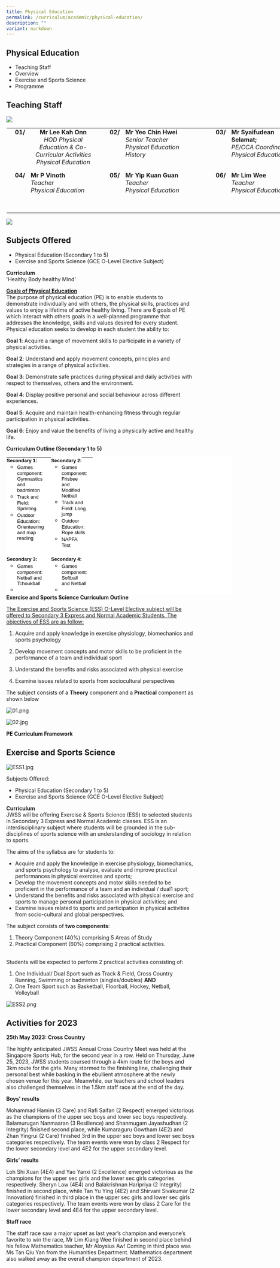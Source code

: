 ```yaml
---
title: Physical Education
permalink: /curriculum/academic/physical-education/
description: ""
variant: markdown
---
```

## Physical Education

*   Teaching Staff
*   Overview
*   Exercise and Sports Science
*   Programme

## Teaching Staff

![](/images/Department%20Photos/PE2023.jpg)

<table class="ive_eobj_center ives_tab_kosong" style="margin: auto; outline: 0px; padding: 0px; border-collapse: collapse; clear: both; border: 1px solid transparent; table-layout: fixed; width: 802px;">
  <tbody style="margin: 0px; outline: 0px; padding: 0px;">
    <tr style="margin: 0px; outline: 0px; padding: 0px;">
      <th style="margin: 0px; outline: 0px; padding: 0px 15px 15px 0px; vertical-align: top; text-align: right; width: 41px;">01/</th>
      <th style="margin: 0px; outline: 0px; padding: 0px 15px 15px 0px; vertical-align: top; width: 221px;">Mr Lee Kah Onn<br style="margin: 0px; outline: 0px; padding: 0px;">
      <span style="margin: 0px; outline: 0px; padding: 0px; font-weight: normal;"><i style="margin: 0px; outline: 0px; padding: 0px;">HOD Physical Education &amp; Co-Curricular Activities<br style="margin: 0px; outline: 0px; padding: 0px;">
      Physical Education<br style="margin: 0px; outline: 0px; padding: 0px;"></i></span></th>
      <td style="margin: 0px; outline: 0px; padding: 0px 15px 15px 0px; vertical-align: top; text-align: right; width: 41px;"><b style="margin: 0px; outline: 0px; padding: 0px;">02/</b></td>
      <td style="margin: 0px; outline: 0px; padding: 0px 15px 15px 0px; vertical-align: top; width: 266px;"><b style="margin: 0px; outline: 0px; padding: 0px;">Mr Yeo Chin Hwei</b><br style="margin: 0px; outline: 0px; padding: 0px;">
      <i style="margin: 0px; outline: 0px; padding: 0px;">Senior Teacher</i><i style="margin: 0px; outline: 0px; padding: 0px;"><br style="margin: 0px; outline: 0px; padding: 0px;">
      Physical Education<br style="margin: 0px; outline: 0px; padding: 0px;">
      History</i><br style="margin: 0px; outline: 0px; padding: 0px;"></td>
      <td style="margin: 0px; outline: 0px; padding: 0px 15px 15px 0px; vertical-align: top; text-align: right; width: 41px;"><b style="margin: 0px; outline: 0px; padding: 0px;">03/</b><br style="margin: 0px; outline: 0px; padding: 0px;"></td>
      <td style="margin: 0px; outline: 0px; padding: 0px 15px 15px 0px; vertical-align: top; width: 229px;"><b style="margin: 0px; outline: 0px; padding: 0px;">Mr Syaifudean Selamat;</b><br style="margin: 0px; outline: 0px; padding: 0px;">
      <i style="margin: 0px; outline: 0px; padding: 0px;">PE/CCA Coordinator</i> <i style="margin: 0px; outline: 0px; padding: 0px;"><br style="margin: 0px; outline: 0px; padding: 0px;">
      Physical Education<br style="margin: 0px; outline: 0px; padding: 0px;"></i></td>
    </tr>
    <tr style="margin: 0px; outline: 0px; padding: 0px;">
      <td style="margin: 0px; outline: 0px; padding: 0px 15px 15px 0px; vertical-align: top; text-align: right; width: 60px;"><b style="margin: 0px; outline: 0px; padding: 0px;">04/</b></td>
      <td style="margin: 0px; outline: 0px; padding: 0px 15px 15px 0px; vertical-align: top; width: 60px;"><b style="margin: 0px; outline: 0px; padding: 0px;">Mr P Vinoth</b><br style="margin: 0px; outline: 0px; padding: 0px;">
      <i style="margin: 0px; outline: 0px; padding: 0px;">Teacher<br style="margin: 0px; outline: 0px; padding: 0px;">
      Physical Education</i><br style="margin: 0px; outline: 0px; padding: 0px;"></td>
      <td style="margin: 0px; outline: 0px; padding: 0px 15px 15px 0px; vertical-align: top; text-align: right; width: 60px;"><b style="margin: 0px; outline: 0px; padding: 0px;">05/</b></td>
      <td style="margin: 0px; outline: 0px; padding: 0px 15px 15px 0px; vertical-align: top; width: 60px;"><b style="margin: 0px; outline: 0px; padding: 0px;">Mr Yip Kuan Guan</b><br style="margin: 0px; outline: 0px; padding: 0px;">
      <i style="margin: 0px; outline: 0px; padding: 0px;">Teacher<br style="margin: 0px; outline: 0px; padding: 0px;">
      Physical Education</i></td>
      <td style="margin: 0px; outline: 0px; padding: 0px 15px 15px 0px; vertical-align: top; text-align: right; width: 60px;"><b style="margin: 0px; outline: 0px; padding: 0px;">06/</b><br style="margin: 0px; outline: 0px; padding: 0px;"></td>
      <td style="margin: 0px; outline: 0px; padding: 0px 15px 15px 0px; vertical-align: top; width: 60px;"><b style="margin: 0px; outline: 0px; padding: 0px;">Mr Lim Wee</b><br style="margin: 0px; outline: 0px; padding: 0px;">
      <i style="margin: 0px; outline: 0px; padding: 0px;">Teacher<br style="margin: 0px; outline: 0px; padding: 0px;">
      Physical Education</i></td>
    </tr>
    <tr style="margin: 0px; outline: 0px; padding: 0px;">
      <td style="margin: 0px; outline: 0px; padding: 0px 15px 15px 0px; vertical-align: top; text-align: right; width: 60px;"></td>
      <td style="margin: 0px; outline: 0px; padding: 0px 15px 15px 0px; vertical-align: top; text-align: right; width: 60px;"><br style="margin: 0px; outline: 0px; padding: 0px;"></td>
      <td style="margin: 0px; outline: 0px; padding: 0px 15px 15px 0px; vertical-align: top; width: 60px;"></td>
      <td style="margin: 0px; outline: 0px; padding: 0px 15px 15px 0px; vertical-align: top; width: 60px;"><br style="margin: 0px; outline: 0px; padding: 0px;"></td>
      <td style="margin: 0px; outline: 0px; padding: 0px 15px 15px 0px; vertical-align: top; width: 60px;"><br style="margin: 0px; outline: 0px; padding: 0px;"></td>
    </tr>
  </tbody>
</table>

![](/images/PE1.jpg)  
  
## Subjects Offered 
  

*   Physical Education (Secondary 1 to 5)
*   Exercise and Sports Science (GCE O-Level Elective Subject)

  
<b>Curriculum</b>  
'Healthy Body healthy Mind'

  
<b><u>Goals of Physical Education</u></b>
<br>
The purpose of physical education (PE) is to enable students to demonstrate individually and with others, the physical skills, practices and values to enjoy a lifetime of active healthy living. There are 6 goals of PE which interact with others goals in a well-planned programme that addresses the knowledge, skills and values desired for every student. Physical education seeks to develop in each student the ability to:  

**Goal 1**: Acquire a range of movement skills to participate in a variety of physical activities.

**Goal 2**: Understand and apply movement concepts, principles and strategies in a range of physical activities.

**Goal 3**: Demonstrate safe practices during physical and daily activities with respect to themselves, others and the environment.

**Goal 4**: Display positive personal and social behaviour across different experiences.

**Goal 5**: Acquire and maintain health-enhancing fitness through regular participation in physical activities.

**Goal 6**: Enjoy and value the benefits of living a physically active and healthy life.

  

**Curriculum Outline (Secondary 1 to 5)**

<table class="ives_tab_kosong ive_eobj_left" style="margin: 0px 10px 0px 0px; outline: 0px; padding: 0px; border-collapse: collapse; float: left; border: 1px solid transparent; table-layout: fixed; color: rgb(0, 0, 0); font-family: &quot;Open Sans&quot;, sans-serif; font-size: 14px; font-style: normal; font-variant-ligatures: normal; font-variant-caps: normal; font-weight: 400; letter-spacing: normal; orphans: 2; text-align: left; text-transform: none; white-space: normal; widows: 2; word-spacing: 0px; -webkit-text-stroke-width: 0px; background-color: rgb(255, 255, 255); text-decoration-thickness: initial; text-decoration-style: initial; text-decoration-color: initial; width: 605px; height: 366px;"><tbody style="margin: 0px; outline: 0px; padding: 0px;"><tr style="margin: 0px; outline: 0px; padding: 0px;"><td style="margin: 0px; outline: 0px; padding: 0px 15px 15px 0px; vertical-align: top; text-align: left; width: 60px;"><font size="2" face="arial, sans-serif" style="margin: 0px; outline: 0px; padding: 0px; line-height: 15.6px;"><b style="margin: 0px; outline: 0px; padding: 0px; color: rgb(0, 0, 0); background-color: rgb(255, 255, 255);">Secondary 1:</b><br style="margin: 0px; outline: 0px; padding: 0px; color: rgb(0, 0, 0); background-color: rgb(255, 255, 255);"></font><ul style="margin: 0px 0px 0.5em 1em; outline: 0px; padding: 0px; color: rgb(0, 0, 0); background-color: rgb(255, 255, 255);"><ul style="margin: 0px 0px 0.5em 1em; outline: 0px; padding: 0px;"><li style="margin: 0px; outline: 0px; padding: 0px;"><font size="2" face="arial, sans-serif" style="margin: 0px; outline: 0px; padding: 0px; line-height: 15.6px;">Games component: Gymnastics and badminton</font></li><li style="margin: 0px; outline: 0px; padding: 0px;"><font size="2" face="arial, sans-serif" style="margin: 0px; outline: 0px; padding: 0px; line-height: 15.6px;">Track and Field: Sprinting</font></li><li style="margin: 0px; outline: 0px; padding: 0px;"><font size="2" face="arial, sans-serif" style="margin: 0px; outline: 0px; padding: 0px; line-height: 15.6px;">Outdoor Education: Orienteering and map reading</font></li></ul></ul></td><td style="margin: 0px; outline: 0px; padding: 0px 15px 15px 0px; vertical-align: top; text-align: left; width: 60px;"><b style="margin: 0px; outline: 0px; padding: 0px; background-color: rgb(255, 255, 255); color: rgb(0, 0, 0);"><font size="2" face="arial, sans-serif" style="margin: 0px; outline: 0px; padding: 0px; line-height: 15.6px;">Secondary 2:</font></b><ul style="margin: 0px 0px 0.5em 1em; outline: 0px; padding: 0px; color: rgb(0, 0, 0); background-color: rgb(255, 255, 255);"><ul style="margin: 0px 0px 0.5em 1em; outline: 0px; padding: 0px;"><li style="margin: 0px; outline: 0px; padding: 0px;"><font face="arial, sans-serif" size="2" style="margin: 0px; outline: 0px; padding: 0px; line-height: 15.6px;">Games component: Frisbee and Modified Netball</font></li><li style="margin: 0px; outline: 0px; padding: 0px;"><font face="arial, sans-serif" size="2" style="margin: 0px; outline: 0px; padding: 0px; line-height: 15.6px;">Track and Field: Long jump</font></li><li style="margin: 0px; outline: 0px; padding: 0px;"><font face="arial, sans-serif" size="2" style="margin: 0px; outline: 0px; padding: 0px; line-height: 15.6px;">Outdoor Education: Rope skills</font></li><li style="margin: 0px; outline: 0px; padding: 0px;"><font face="arial, sans-serif" size="2" style="margin: 0px; outline: 0px; padding: 0px; line-height: 15.6px;">NAPFA Test</font></li></ul></ul></td></tr><tr style="margin: 0px; outline: 0px; padding: 0px;"><td style="margin: 0px; outline: 0px; padding: 0px 15px 15px 0px; vertical-align: top; text-align: left; width: 60px;"><b style="margin: 0px; outline: 0px; padding: 0px; background-color: rgb(255, 255, 255); color: rgb(0, 0, 0);"><font size="2" face="arial, sans-serif" style="margin: 0px; outline: 0px; padding: 0px; line-height: 15.6px;">Secondary 3:</font></b><ul style="margin: 0px 0px 0.5em 1em; outline: 0px; padding: 0px; background-color: rgb(255, 255, 255);"><ul style="margin: 0px 0px 0.5em 1em; outline: 0px; padding: 0px;"><li style="margin: 0px; outline: 0px; padding: 0px; color: rgb(0, 0, 0);"><span style="margin: 0px; outline: 0px; padding: 0px; font-family: arial, sans-serif; font-size: small;">Games component: Netball and Tchoukball</span><br style="margin: 0px; outline: 0px; padding: 0px;"></li><li style="margin: 0px; outline: 0px; padding: 0px;"></li><li style="margin: 0px; outline: 0px; padding: 0px;"><font face="arial, sans-serif" size="2" style="margin: 0px; outline: 0px; padding: 0px; line-height: 15.6px;">Track and Field: Javelin</font></li><li style="margin: 0px; outline: 0px; padding: 0px;"><font face="arial, sans-serif" size="2" style="margin: 0px; outline: 0px; padding: 0px; line-height: 15.6px;">PHF: Strength and Conditioning, Running, SBJ and Pull Up</font></li></ul></ul></td><td style="margin: 0px; outline: 0px; padding: 0px 15px 15px 0px; vertical-align: top; text-align: left; width: 60px;"><b style="margin: 0px; outline: 0px; padding: 0px; background-color: rgb(255, 255, 255); color: rgb(0, 0, 0);"><font size="2" face="arial, sans-serif" style="margin: 0px; outline: 0px; padding: 0px; line-height: 15.6px;">Secondary 4:</font></b><ul style="margin: 0px 0px 0.5em 1em; outline: 0px; padding: 0px; background-color: rgb(255, 255, 255);"><ul style="margin: 0px 0px 0.5em 1em; outline: 0px; padding: 0px;"><li style="margin: 0px; outline: 0px; padding: 0px; color: rgb(0, 0, 0);"><span style="margin: 0px; outline: 0px; padding: 0px; font-family: arial, sans-serif; font-size: small;">Games component: Softball and Netball</span><br style="margin: 0px; outline: 0px; padding: 0px;"></li><li style="margin: 0px; outline: 0px; padding: 0px;"></li><li style="margin: 0px; outline: 0px; padding: 0px;"><font face="arial, sans-serif" size="2" style="margin: 0px; outline: 0px; padding: 0px; line-height: 15.6px;">Track and Field: Hurdles</font></li><li style="margin: 0px; outline: 0px; padding: 0px;"><font face="arial, sans-serif" size="2" style="margin: 0px; outline: 0px; padding: 0px; line-height: 15.6px;">NAPFA Test</font></li></ul></ul></td></tr><tr style="margin: 0px; outline: 0px; padding: 0px;"><td style="margin: 0px; outline: 0px; padding: 0px 15px 15px 0px; vertical-align: top; text-align: left;"><b style="margin: 0px; outline: 0px; padding: 0px; color: rgb(0, 0, 0); background-color: transparent;"><font face="arial, sans-serif" size="2" style="margin: 0px; outline: 0px; padding: 0px; line-height: 15.6px;"><u style="margin: 0px; outline: 0px; padding: 0px;">Secondary 5:<br style="margin: 0px; outline: 0px; padding: 0px;"></u></font></b><ul style="margin: 0px 0px 0.5em 1em; outline: 0px; padding: 0px; color: rgb(0, 0, 0); background-color: rgb(255, 255, 255);"><ul style="margin: 0px 0px 0.5em 1em; outline: 0px; padding: 0px;"><li style="margin: 0px; outline: 0px; padding: 0px;"><font face="arial, sans-serif" size="2" style="margin: 0px; outline: 0px; padding: 0px; line-height: 15.6px;">Games component: Softball</font></li><li style="margin: 0px; outline: 0px; padding: 0px;"><font face="arial, sans-serif" size="2" style="margin: 0px; outline: 0px; padding: 0px; line-height: 15.6px;">Track and Field: High jump</font></li></ul></ul></td><td style="margin: 0px; outline: 0px; padding: 0px 15px 15px 0px; vertical-align: top;"><br style="margin: 0px; outline: 0px; padding: 0px;"></td></tr></tbody></table>

  

**Exercise and Sports Science Curriculum Outline**&nbsp;&nbsp;

<u>The Exercise and Sports Science (ESS) O-Level Elective subject will be offered to Secondary 3 Express and Normal Academic Students. The objectives of ESS are as follow:</u>  

1) Acquire and apply knowledge in exercise physiology, biomechanics and sports psychology

2) Develop movement concepts and motor skills to be proficient in the performance of a team and individual sport

3) Understand the benefits and risks associated with physical exercise

4) Examine issues related to sports from sociocultural perspectives&nbsp;

The subject consists of a&nbsp;**Theory**&nbsp;component and a&nbsp;**Practical**&nbsp;component as shown below

![01.png](/images/PE2.png)

  
![02.jpg](/images/PE3.jpg)  

**PE Curriculum Framework**

## Exercise and Sports Science

![ESS1.jpg](/images/ESS1.jpg)

Subjects Offered:<br>  
  

*   Physical Education (Secondary 1 to 5)
*   Exercise and Sports Science (GCE O-Level Elective Subject)

  

**Curriculum**
<br>
JWSS will be offering Exercise &amp; Sports Science (ESS) to selected students in Secondary 3 Express and Normal Academic classes. ESS is an interdisciplinary subject where students will be grounded in the sub-disciplines of sports science with an understanding of sociology in relation to sports.<br>

  
The aims of the syllabus are for students to:&nbsp;

*   Acquire and apply the knowledge in exercise physiology, biomechanics, and sports psychology to analyse, evaluate and improve practical performances in physical exercises and sports;&nbsp;
*   Develop the movement concepts and motor skills needed to be proficient in the performance of a team and an individual / dual1&nbsp;sport;&nbsp;
*   Understand the benefits and risks associated with physical exercise and sports to manage personal participation in physical activities; and&nbsp;
*   Examine issues related to sports and participation in physical activities from socio-cultural and global perspectives.<br>
    

  

The subject consists of&nbsp;**two components**:&nbsp; &nbsp;&nbsp;

1.  Theory Component (40%) comprising 5 Areas of Study
2.  Practical Component (60%) comprising 2 practical activities.<br>&nbsp;

  

Students will be expected to perform 2 practical activities consisting of:

1.  One Individual/ Dual Sport such as Track &amp; Field, Cross Country Running, Swimming or badminton (singles/doubles)&nbsp;**AND**&nbsp;
2.  One Team Sport such as Basketball, Floorball, Hockey, Netball, Volleyball
  
![ESS2.png](/images/ESS2.png)


Activities for 2023
-

**25th May 2023: Cross Country**&nbsp;

The highly anticipated JWSS Annual Cross Country Meet was held at the Singapore Sports Hub, for the second year in a row. Held on Thursday, June 25, 2023, JWSS students coursed through a 4km route for the boys and 3km route for the girls. Many stormed to the finishing line, challenging their personal best while basking in the ebullient atmosphere at the newly chosen venue for this year. Meanwhile, our teachers and school leaders also challenged themselves in the 1.5km staff race at the end of the day.

**Boys’ results**

Mohammad Hamim (3 Care) and Rafi Saifan (2 Respect) emerged victorious as the champions of the upper sec boys and lower sec boys respectively. Balamurugan Nanmaaran (3 Resilience) and Shanmugam Jayashudhan (2 Integrity) finished second place, while Kumaraguru Gowtham (4E2) and Zhan Yingrui (2 Care) finished 3rd in the upper sec boys and lower sec boys categories respectively. The team events were won by class 2 Respect for the lower secondary level and 4E2 for the upper secondary level.

**Girls’ results**&nbsp;

Loh Shi Xuan (4E4) and Yao Yanxi (2 Excellence) emerged victorious as the champions for the upper sec girls and the lower sec girls categories respectively. Sheryn Law (4E4) and Balakrishnan Haripriya (2 Integrity) finished in second place, while Tan Yu Ying (4E2) and Shirvani Sivakumar (2 Innovation) finished in third place in the upper sec girls and lower sec girls categories respectively. The team events were won by class 2 Care for the lower secondary level and 4E4 for the upper secondary level.

**Staff race**

The staff race saw a major upset as last year’s champion and everyone’s favorite to win the race, Mr Lim Kiang Wee finished in second place behind his fellow Mathematics teacher, Mr Aloysius Aw! Coming in third place was Ms Tan Qiu Yan from the Humanities Department. Mathematics department also walked away as the overall champion department of 2023.

